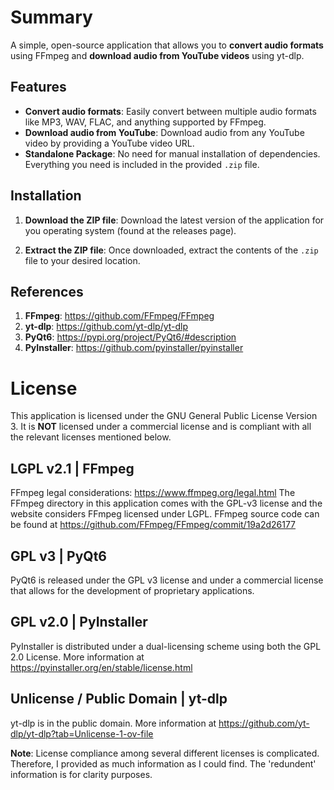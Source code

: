 # Summary

A simple, open-source application that allows you to **convert audio formats** using FFmpeg and **download audio from YouTube videos** using yt-dlp.

## Features

- **Convert audio formats**: Easily convert between multiple audio formats like MP3, WAV, FLAC, and anything supported by FFmpeg.
- **Download audio from YouTube**: Download audio from any YouTube video by providing a YouTube video URL.
- **Standalone Package**: No need for manual installation of dependencies. Everything you need is included in the provided `.zip` file.

## Installation

1. **Download the ZIP file**:
   Download the latest version of the application for you operating system (found at the releases page).
   
2. **Extract the ZIP file**:
   Once downloaded, extract the contents of the `.zip` file to your desired location.

## References
1. **FFmpeg**: https://github.com/FFmpeg/FFmpeg
2. **yt-dlp**: https://github.com/yt-dlp/yt-dlp
3. **PyQt6**: https://pypi.org/project/PyQt6/#description
4. **PyInstaller**: https://github.com/pyinstaller/pyinstaller

# License
This application is licensed under the GNU General Public License Version 3. It is **NOT** licensed under a commercial license and is compliant with all the relevant licenses mentioned below.

## LGPL v2.1 | FFmpeg
FFmpeg legal considerations: https://www.ffmpeg.org/legal.html
The FFmpeg directory in this application comes with the GPL-v3 license and the website considers FFmpeg licensed under LGPL. FFmpeg source code can be found at https://github.com/FFmpeg/FFmpeg/commit/19a2d26177

## GPL v3 | PyQt6
PyQt6 is released under the GPL v3 license and under a commercial license that allows for the development of proprietary applications.

## GPL v2.0 | PyInstaller
PyInstaller is distributed under a dual-licensing scheme using both the GPL 2.0 License. More information at https://pyinstaller.org/en/stable/license.html

## Unlicense / Public Domain | yt-dlp
yt-dlp is in the public domain. More information at https://github.com/yt-dlp/yt-dlp?tab=Unlicense-1-ov-file

**Note**: License compliance among several different licenses is complicated. Therefore, I provided as much information as I could find. The 'redundent' information is for clarity purposes.
